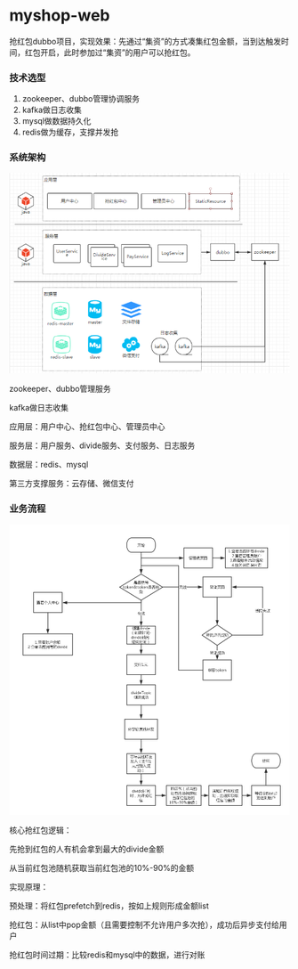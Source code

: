 # myshop-web
抢红包dubbo项目，实现效果：先通过“集资”的方式凑集红包金额，当到达触发时间，红包开启，此时参加过“集资”的用户可以抢红包。



### 技术选型

1. zookeeper、dubbo管理协调服务
2. kafka做日志收集
3. mysql做数据持久化
4. redis做为缓存，支撑并发抢



### 系统架构

![系统架构](系统架构.png)

zookeeper、dubbo管理服务

kafka做日志收集

应用层：用户中心、抢红包中心、管理员中心

服务层：用户服务、divide服务、支付服务、日志服务

数据层：redis、mysql

第三方支撑服务：云存储、微信支付



### 业务流程

![业务流程](业务流程.png)

核心抢红包逻辑：

先抢到红包的人有机会拿到最大的divide金额

从当前红包池随机获取当前红包池的10%-90%的金额



实现原理：

预处理：将红包prefetch到redis，按如上规则形成金额list

抢红包：从list中pop金额（且需要控制不允许用户多次抢），成功后异步支付给用户

抢红包时间过期：比较redis和mysql中的数据，进行对账